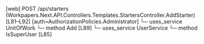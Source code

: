 [web] POST /api/starters  (Workpapers.Next.API.Controllers.Templates.StartersController.AddStarter)  [L81–L92] [auth=AuthorizationPolicies.Administrator]
  └─ uses_service UnitOfWork
    └─ method Add [L89]
  └─ uses_service UserService
    └─ method IsSuperUser [L85]

